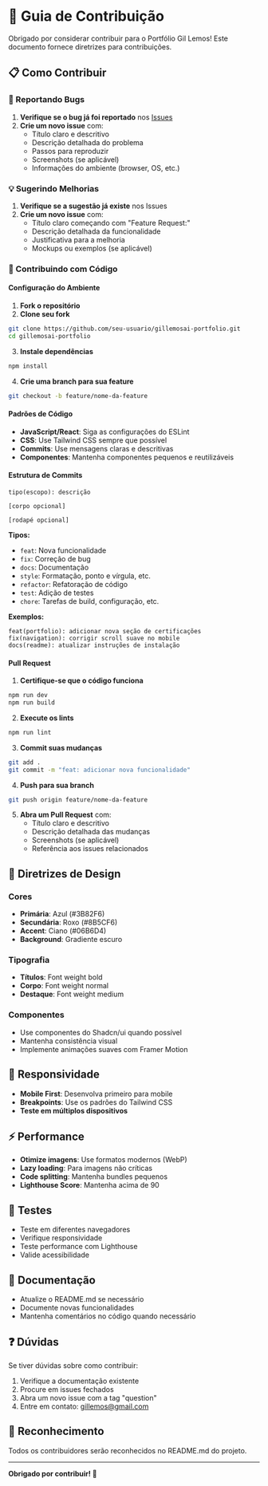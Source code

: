 # 🤝 Guia de Contribuição

Obrigado por considerar contribuir para o Portfólio Gil Lemos! Este documento fornece diretrizes para contribuições.

## 📋 Como Contribuir

### 🐛 Reportando Bugs

1. **Verifique se o bug já foi reportado** nos [Issues](https://github.com/seu-usuario/gillemosai-portfolio/issues)
2. **Crie um novo issue** com:
   - Título claro e descritivo
   - Descrição detalhada do problema
   - Passos para reproduzir
   - Screenshots (se aplicável)
   - Informações do ambiente (browser, OS, etc.)

### 💡 Sugerindo Melhorias

1. **Verifique se a sugestão já existe** nos Issues
2. **Crie um novo issue** com:
   - Título claro começando com "Feature Request:"
   - Descrição detalhada da funcionalidade
   - Justificativa para a melhoria
   - Mockups ou exemplos (se aplicável)

### 🔧 Contribuindo com Código

#### Configuração do Ambiente

1. **Fork o repositório**
2. **Clone seu fork**
```bash
git clone https://github.com/seu-usuario/gillemosai-portfolio.git
cd gillemosai-portfolio
```

3. **Instale dependências**
```bash
npm install
```

4. **Crie uma branch para sua feature**
```bash
git checkout -b feature/nome-da-feature
```

#### Padrões de Código

- **JavaScript/React**: Siga as configurações do ESLint
- **CSS**: Use Tailwind CSS sempre que possível
- **Commits**: Use mensagens claras e descritivas
- **Componentes**: Mantenha componentes pequenos e reutilizáveis

#### Estrutura de Commits

```
tipo(escopo): descrição

[corpo opcional]

[rodapé opcional]
```

**Tipos:**
- `feat`: Nova funcionalidade
- `fix`: Correção de bug
- `docs`: Documentação
- `style`: Formatação, ponto e vírgula, etc.
- `refactor`: Refatoração de código
- `test`: Adição de testes
- `chore`: Tarefas de build, configuração, etc.

**Exemplos:**
```
feat(portfolio): adicionar nova seção de certificações
fix(navigation): corrigir scroll suave no mobile
docs(readme): atualizar instruções de instalação
```

#### Pull Request

1. **Certifique-se que o código funciona**
```bash
npm run dev
npm run build
```

2. **Execute os lints**
```bash
npm run lint
```

3. **Commit suas mudanças**
```bash
git add .
git commit -m "feat: adicionar nova funcionalidade"
```

4. **Push para sua branch**
```bash
git push origin feature/nome-da-feature
```

5. **Abra um Pull Request** com:
   - Título claro e descritivo
   - Descrição detalhada das mudanças
   - Screenshots (se aplicável)
   - Referência aos issues relacionados

## 🎨 Diretrizes de Design

### Cores
- **Primária**: Azul (#3B82F6)
- **Secundária**: Roxo (#8B5CF6)
- **Accent**: Ciano (#06B6D4)
- **Background**: Gradiente escuro

### Tipografia
- **Títulos**: Font weight bold
- **Corpo**: Font weight normal
- **Destaque**: Font weight medium

### Componentes
- Use componentes do Shadcn/ui quando possível
- Mantenha consistência visual
- Implemente animações suaves com Framer Motion

## 📱 Responsividade

- **Mobile First**: Desenvolva primeiro para mobile
- **Breakpoints**: Use os padrões do Tailwind CSS
- **Teste em múltiplos dispositivos**

## ⚡ Performance

- **Otimize imagens**: Use formatos modernos (WebP)
- **Lazy loading**: Para imagens não críticas
- **Code splitting**: Mantenha bundles pequenos
- **Lighthouse Score**: Mantenha acima de 90

## 🧪 Testes

- Teste em diferentes navegadores
- Verifique responsividade
- Teste performance com Lighthouse
- Valide acessibilidade

## 📝 Documentação

- Atualize o README.md se necessário
- Documente novas funcionalidades
- Mantenha comentários no código quando necessário

## ❓ Dúvidas

Se tiver dúvidas sobre como contribuir:

1. Verifique a documentação existente
2. Procure em issues fechados
3. Abra um novo issue com a tag "question"
4. Entre em contato: gillemos@gmail.com

## 🙏 Reconhecimento

Todos os contribuidores serão reconhecidos no README.md do projeto.

---

**Obrigado por contribuir! 🚀**
